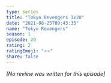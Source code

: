 ```yaml
---
type: series
title: "Tokyo Revengers 1x20"
date: "2021-08-25T09:43:35"
name: "Tokyo Revengers"
season: 1
episode: 20
rating: 2
ratingEmoji: "⭐️⭐️"
share: false
---
```


*[No review was written for this episode]*
